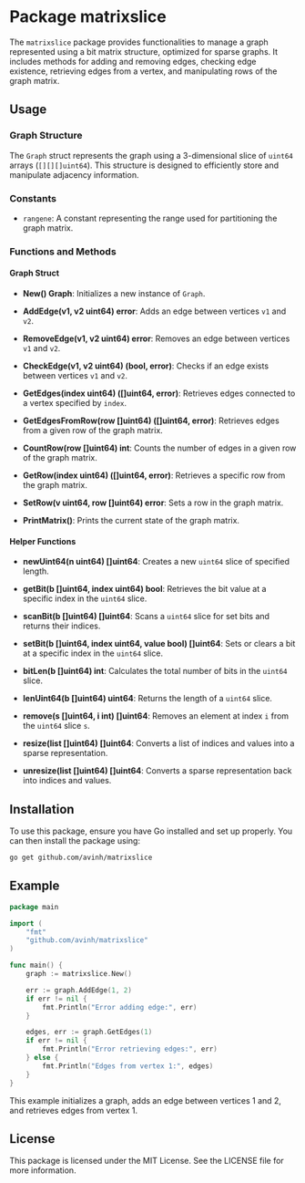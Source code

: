 # Package matrixslice

The `matrixslice` package provides functionalities to manage a graph represented using a bit matrix structure, optimized for sparse graphs. It includes methods for adding and removing edges, checking edge existence, retrieving edges from a vertex, and manipulating rows of the graph matrix.

## Usage

### Graph Structure

The `Graph` struct represents the graph using a 3-dimensional slice of `uint64` arrays (`[][][]uint64`). This structure is designed to efficiently store and manipulate adjacency information.

### Constants

- `rangene`: A constant representing the range used for partitioning the graph matrix.

### Functions and Methods

#### Graph Struct

- **New() Graph**: Initializes a new instance of `Graph`.

- **AddEdge(v1, v2 uint64) error**: Adds an edge between vertices `v1` and `v2`.

- **RemoveEdge(v1, v2 uint64) error**: Removes an edge between vertices `v1` and `v2`.

- **CheckEdge(v1, v2 uint64) (bool, error)**: Checks if an edge exists between vertices `v1` and `v2`.

- **GetEdges(index uint64) ([]uint64, error)**: Retrieves edges connected to a vertex specified by `index`.

- **GetEdgesFromRow(row []uint64) ([]uint64, error)**: Retrieves edges from a given row of the graph matrix.

- **CountRow(row []uint64) int**: Counts the number of edges in a given row of the graph matrix.

- **GetRow(index uint64) ([]uint64, error)**: Retrieves a specific row from the graph matrix.

- **SetRow(v uint64, row []uint64) error**: Sets a row in the graph matrix.

- **PrintMatrix()**: Prints the current state of the graph matrix.

#### Helper Functions

- **newUint64(n uint64) []uint64**: Creates a new `uint64` slice of specified length.

- **getBit(b []uint64, index uint64) bool**: Retrieves the bit value at a specific index in the `uint64` slice.

- **scanBit(b []uint64) []uint64**: Scans a `uint64` slice for set bits and returns their indices.

- **setBit(b []uint64, index uint64, value bool) []uint64**: Sets or clears a bit at a specific index in the `uint64` slice.

- **bitLen(b []uint64) int**: Calculates the total number of bits in the `uint64` slice.

- **lenUint64(b []uint64) uint64**: Returns the length of a `uint64` slice.

- **remove(s []uint64, i int) []uint64**: Removes an element at index `i` from the `uint64` slice `s`.

- **resize(list []uint64) []uint64**: Converts a list of indices and values into a sparse representation.

- **unresize(list []uint64) []uint64**: Converts a sparse representation back into indices and values.

## Installation

To use this package, ensure you have Go installed and set up properly. You can then install the package using:

```sh
go get github.com/avinh/matrixslice
```

## Example

```go
package main

import (
	"fmt"
	"github.com/avinh/matrixslice"
)

func main() {
	graph := matrixslice.New()

	err := graph.AddEdge(1, 2)
	if err != nil {
		fmt.Println("Error adding edge:", err)
	}

	edges, err := graph.GetEdges(1)
	if err != nil {
		fmt.Println("Error retrieving edges:", err)
	} else {
		fmt.Println("Edges from vertex 1:", edges)
	}
}
```

This example initializes a graph, adds an edge between vertices 1 and 2, and retrieves edges from vertex 1.

## License
This package is licensed under the MIT License. See the LICENSE file for more information.


